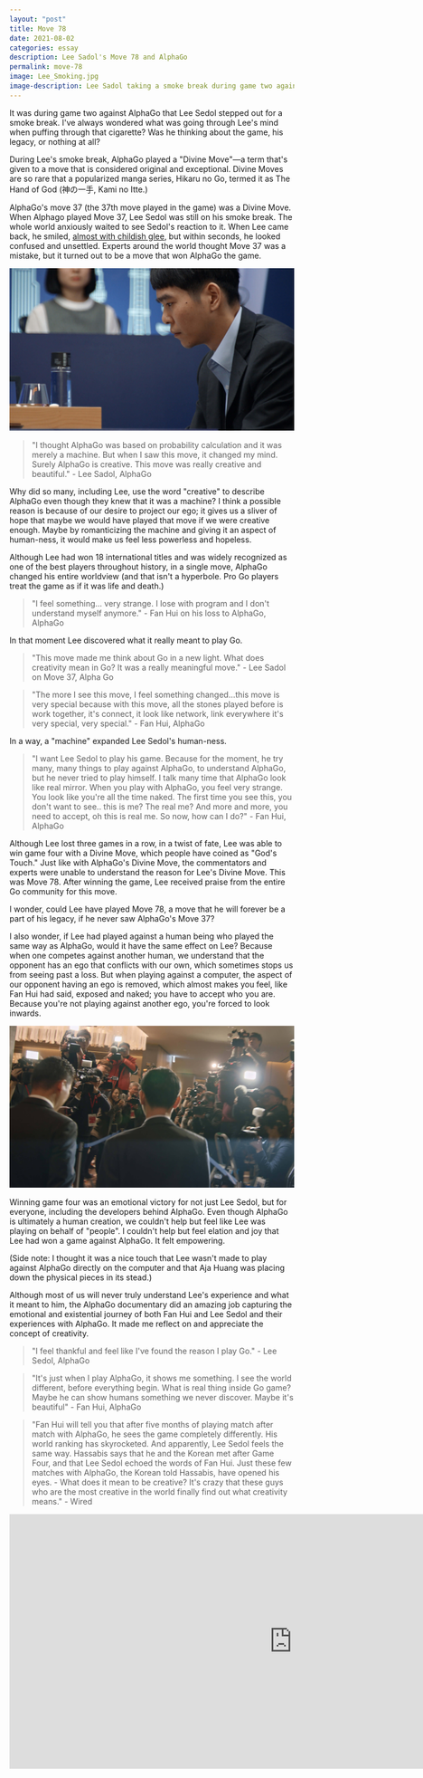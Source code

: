 ```yaml
---
layout: "post"
title: Move 78
date: 2021-08-02
categories: essay
description: Lee Sadol's Move 78 and AlphaGo
permalink: move-78
image: Lee_Smoking.jpg
image-description: Lee Sadol taking a smoke break during game two against AlphaGo.
---
```

It was during game two against AlphaGo that Lee Sedol stepped out for a smoke break. I've always wondered what was going through Lee's mind when puffing through that cigarette? Was he thinking about the game, his legacy, or nothing at all?

During Lee's smoke break, AlphaGo played a "Divine Move"—a term that's given to a move that is considered original and exceptional. Divine Moves are so rare that a popularized manga series, Hikaru no Go, termed it as The Hand of God (神の一手, Kami no Itte.)

AlphaGo's move 37 (the 37th move played in the game) was a Divine Move. When Alphago played Move 37, Lee Sedol was still on his smoke break. The whole world anxiously waited to see Sedol's reaction to it. When Lee came back, he smiled, [almost with childish glee](https://www.youtube.com/watch?t=3119&v=WXuK6gekU1Y&feature=youtu.be), but within seconds, he looked confused and unsettled. Experts around the world thought Move 37 was a mistake, but it turned out to be a move that won AlphaGo the game.

![Lee Sedol Thinking](/assets/blogimages/Lee_Sedol_Thinking.jpg#center "Lee Sedol Thinking")

> "I thought AlphaGo was based on probability calculation and it was merely a machine. But when I saw this move, it changed my mind. Surely AlphaGo is creative. This move was really creative and beautiful." - Lee Sadol, AlphaGo

Why did so many, including Lee, use the word "creative" to describe AlphaGo even though they knew that it was a machine? I think a possible reason is because of our desire to project our ego; it gives us a sliver of hope that maybe we would have played that move if we were creative enough. Maybe by romanticizing the machine and giving it an aspect of human-ness, it would make us feel less powerless and hopeless.

Although Lee had won 18 international titles and was widely recognized as one of the best players throughout history, in a single move, AlphaGo changed his entire worldview (and that isn't a hyperbole. Pro Go players treat the game as if it was life and death.)

> "I feel something... very strange. I lose with program and I don't understand myself anymore." - Fan Hui on his loss to AlphaGo, AlphaGo

In that moment Lee discovered what it really meant to play Go.

> "This move made me think about Go in a new light. What does creativity mean in Go? It was a really meaningful move." - Lee Sadol on Move 37, Alpha Go

> "The more I see this move, I feel something changed...this move is very special because with this move, all the stones played before is work together, it's connect, it look like network, link everywhere it's very special, very special." - Fan Hui, AlphaGo

In a way, a "machine" expanded Lee Sedol's human-ness.

> "I want Lee Sedol to play his game. Because for the moment, he try many, many things to play against AlphaGo, to understand AlphaGo, but he never tried to play himself. I talk many time that AlphaGo look like real mirror. When you play with AlphaGo, you feel very strange. You look like you're all the time naked. The first time you see this, you don't want to see.. this is me? The real me? And more and more, you need to accept, oh this is real me. So now, how can I do?" - Fan Hui, AlphaGo

Although Lee lost three games in a row, in a twist of fate, Lee was able to win game four with a Divine Move, which people have coined as "God's Touch." Just like with AlphaGo's Divine Move, the commentators and experts were unable to understand the reason for Lee's Divine Move. This was Move 78. After winning the game, Lee received praise from the entire Go community for this move.

I wonder, could Lee have played Move 78, a move that he will forever be a part of his legacy, if he never saw AlphaGo's Move 37?

I also wonder, if Lee had played against a human being who played the same way as AlphaGo, would it have the same effect on Lee? Because when one competes against another human, we understand that the opponent has an ego that conflicts with our own, which sometimes stops us from seeing past a loss. But when playing against a computer, the aspect of our opponent having an ego is removed, which almost makes you feel, like Fan Hui had said, exposed and naked; you have to accept who you are. Because you're not playing against another ego, you're forced to look inwards.

![Lee Sedol Winning](/assets/blogimages/Lee_Sedol_Winning.jpg#center "Lee Sedol Winning")

Winning game four was an emotional victory for not just Lee Sedol, but for everyone, including the developers behind AlphaGo. Even though AlphaGo is ultimately a human creation, we couldn't help but feel like Lee was playing on behalf of "people". I couldn't help but feel elation and joy that Lee had won a game against AlphaGo. It felt empowering.

(Side note: I thought it was a nice touch that Lee wasn't made to play against AlphaGo directly on the computer and that Aja Huang was placing down the physical pieces in its stead.)

Although most of us will never truly understand Lee's experience and what it meant to him, the AlphaGo documentary did an amazing job capturing the emotional and existential journey of both Fan Hui and Lee Sedol and their experiences with AlphaGo. It made me reflect on and appreciate the concept of creativity.

> "I feel thankful and feel like I've found the reason I play Go." - Lee Sedol, AlphaGo

> "It's just when I play AlphaGo, it shows me something. I see the world different, before everything begin. What is real thing inside Go game? Maybe he can show humans something we never discover. Maybe it's beautiful" - Fan Hui, AlphaGo

> "Fan Hui will tell you that after five months of playing match after match with AlphaGo, he sees the game completely differently. His world ranking has skyrocketed. And apparently, Lee Sedol feels the same way. Hassabis says that he and the Korean met after Game Four, and that Lee Sedol echoed the words of Fan Hui. Just these few matches with AlphaGo, the Korean told Hassabis, have opened his eyes. - What does it mean to be creative? It's crazy that these guys who are the most creative in the world finally find out what creativity means." - Wired

<iframe width="1000" height="450" src="https://www.youtube.com/embed/WXuK6gekU1Y" title="YouTube video player" frameborder="0" allow="accelerometer; autoplay; clipboard-write; encrypted-media; gyroscope; picture-in-picture" allowfullscreen></iframe>
